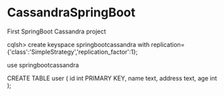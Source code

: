 # CassandraSpringBoot
First SpringBoot Cassandra project


cqlsh>
create keyspace springbootcassandra with replication={'class':'SimpleStrategy','replication_factor':1};

use springbootcassandra

CREATE TABLE user (
id int PRIMARY KEY,
name text,
address text,
age int
);
